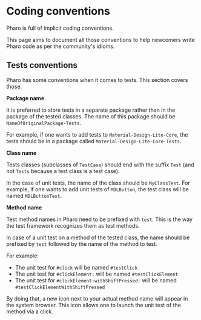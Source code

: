 # Coding conventions

Pharo is full of implicit coding conventions. 

This page aims to document all those conventions to help newcomers write Pharo code as per the community's idioms.

## Tests conventions

Pharo has some conventions when it comes to tests. This section covers those.

**Package name**

It is preferred to store tests in a separate package rather than in the package of the tested classes.
The name of this package should be `NameOfOriginalPackage-Tests`.

For example, if one wants to add tests to `Material-Design-Lite-Core`, the tests should be in a package called `Material-Design-Lite-Core-Tests`.

**Class name**

Tests classes (subclasses of `TestCase`) should end with the suffix `Test` (and not `Tests` because a test class is a test case).

In the case of unit tests, the name of the class should be `MyClassTest`. For example, if one wants to add unit tests of `MDLButton`, the test class will be named `MDLButtonTest`.

**Method name**

Test method names in Pharo need to be prefixed with `test`. This is the way the test framework recognizes them as test methods. 

In case of a unit test on a method of the tested class, the name should be prefixed by `test` followed by the name of the method to test.

For example:
- The unit test for `#click` will be named `#testClick`
- The unit test for `#clickElement:` will be named `#testClickElement`
- The unit test for `#clickElement:withShiftPressed:` will be named `#testClickElementWithShiftPressed`

By doing that, a new icon next to your actual method name will appear in the system browser.
This icon allows one to launch the unit test of the method via a click.
